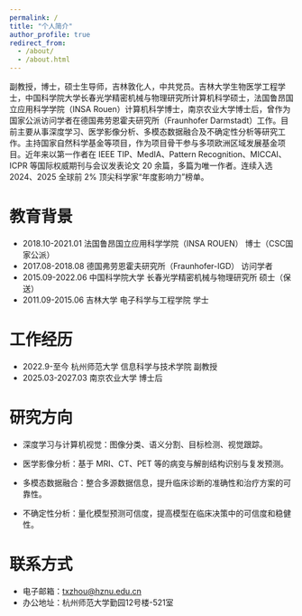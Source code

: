 ```yaml
---
permalink: /
title: "个人简介"
author_profile: true
redirect_from: 
  - /about/
  - /about.html
---
```


副教授，博士，硕士生导师，吉林敦化人，中共党员。吉林大学生物医学工程学士，中国科学院大学长春光学精密机械与物理研究所计算机科学硕士，法国鲁昂国立应用科学学院（INSA Rouen）计算机科学博士，南京农业大学博士后，曾作为国家公派访问学者在德国弗劳恩霍夫研究所（Fraunhofer Darmstadt）工作。目前主要从事深度学习、医学影像分析、多模态数据融合及不确定性分析等研究工作。主持国家自然科学基金等项目，作为项目骨干参与多项欧洲区域发展基金项目。近年来以第一作者在 IEEE TIP、MedIA、Pattern Recognition、MICCAI、ICPR 等国际权威期刊与会议发表论文 20 余篇，多篇为唯一作者。连续入选 2024、2025 全球前 2% 顶尖科学家“年度影响力”榜单。

教育背景
======
- 2018.10-2021.01	法国鲁昂国立应用科学学院（INSA ROUEN）	博士（CSC国家公派）
- 2017.08-2018.08	德国弗劳恩霍夫研究所（Fraunhofer-IGD）	访问学者
- 2015.09-2022.06	中国科学院大学	长春光学精密机械与物理研究所	硕士（保送）
- 2011.09-2015.06	吉林大学	电子科学与工程学院	学士

工作经历
======
- 2022.9-至今	杭州师范大学	信息科学与技术学院	副教授
- 2025.03-2027.03	南京农业大学	博士后

研究方向
======
- 深度学习与计算机视觉：图像分类、语义分割、目标检测、视觉跟踪。

- 医学影像分析：基于 MRI、CT、PET 等的病变与解剖结构识别与复发预测。

- 多模态数据融合：整合多源数据信息，提升临床诊断的准确性和治疗方案的可靠性。

- 不确定性分析：量化模型预测可信度，提高模型在临床决策中的可信度和稳健性。


联系方式
======
- 电子邮箱：txzhou@hznu.edu.cn
- 办公地址：杭州师范大学勤园12号楼-521室